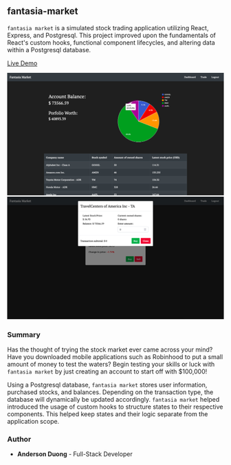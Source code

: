 ## fantasia-market
`fantasia market` is a simulated stock trading application utilizing React, Express, and Postgresql. This project improved upon the fundamentals of React's custom hooks, functional component lifecycles, and altering data within a Postgresql database.

[Live Demo](https://react-fantasia-market.herokuapp.com/)

![dashboard-page-screenshot](./demo-screenshot-1.png)
![trade-page-screenshot](./demo-screenshot-2.png)

### Summary

Has the thought of trying the stock market ever came across your mind? Have you downloaded mobile applications such as Robinhood to put a small amount of money to test the waters? Begin testing your skills or luck with `fantasia market` by just creating an account to start off with $100,000!

Using a Postgresql database, `fantasia market` stores user information, purchased stocks, and balances. Depending on the transaction type, the database will dynamically be updated accordingly. `fantasia market` helped introduced the usage of custom hooks to structure states to their respective components. This helped keep states and their logic separate from the application scope.

### Author

* **Anderson Duong** - Full-Stack Developer